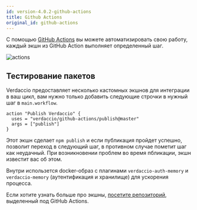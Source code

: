 ```yaml
---
id: version-4.0.2-github-actions
title: Github Actions
original_id: github-actions
---
```


С помощью [GitHub Actions](https://github.com/features/actions) вы можете автоматизировать свою работу, каждый экшн из GitHub Action выполняет определенный шаг.

![actions](/img/github-actions.png)

## Тестирование пакетов

Verdaccio предоставляет несколько кастомных экшнов для интеграции в ваш цикл, вам нужно только добавить следующие строчки в нужный шаг в `main.workflow`.

```gha
action "Publish Verdaccio" {
  uses = "verdaccio/github-actions/publish@master"
  args = ["publish"]
}
```

Этот экшн сделает `npm publish` и если публикация пройдет успешно, позволит переход в следующий шаг, в противном случае пометит шаг как неудачный. При возникновении проблем во время пбликации, экшн известит вас об этом.

Внутри использется docker-образ с плагинами `verdaccio-auth-memory` и `verdaccio-memory` (аутентификация и хранилище) для ускорения процесса.

Если хотите узнать больше про экшны, [посетите репозиторий](https://github.com/verdaccio/github-actions), выделенный под GitHub Actions.